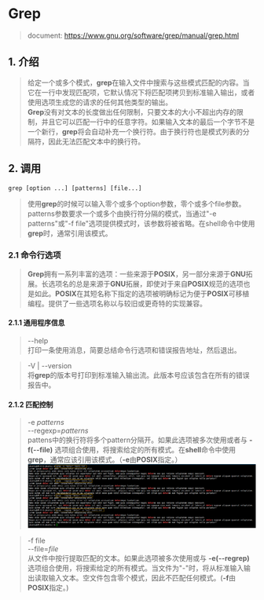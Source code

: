 # Grep
> document: https://www.gnu.org/software/grep/manual/grep.html

## 1. 介绍
> 给定一个或多个模式，**grep**在输入文件中搜索与这些模式匹配的内容。当它在一行中发现匹配项，它默认情况下将匹配项拷贝到标准输入输出，或者使用选项生成您的请求的任何其他类型的输出。  
> **Grep**没有对文本的长度做出任何限制，只要文本的大小不超出内存的限制，并且它可以匹配一行中的任意字符。如果输入文本的最后一个字节不是一个新行，**grep**将会自动补充一个换行符。由于换行符也是模式列表的分隔符，因此无法匹配文本中的换行符。

## 2. 调用
``` shell
grep [option ...] [patterns] [file...]
```
> 使用**grep**的时候可以输入零个或多个option参数，零个或多个file参数。patterns参数要求一个或多个由换行符分隔的模式，当通过"-e patterns"或"-f file"选项提供模式时，该参数将被省略。在shell命令中使用**grep**时，通常引用该模式。

### 2.1 命令行选项
> **Grep**拥有一系列丰富的选项：一些来源于**POSIX**，另一部分来源于**GNU**拓展。长选项名的总是来源于**GNU**拓展，即使对于来自**POSIX**规范的选项也是如此。**POSIX**在其短名称下指定的选项被明确标记为便于**POSIX**可移植编程。提供了一些选项名称以与较旧或更奇特的实现兼容。  
  
#### 2.1.1 通用程序信息
> --help  
> 打印一条使用消息，简要总结命令行选项和错误报告地址，然后退出。

> -V | --version  
> 将**grep**的版本号打印到标准输入输出流。此版本号应该包含在所有的错误报告中。

#### 2.1.2 匹配控制
> -e *patterns*  
> --regexp=*patterns*  
> pattens中的换行符将多个pattern分隔开。如果此选项被多次使用或者与 **-f(--file)** 选项组合使用，将搜索给定的所有模式。在**shell**命令中使用**grep**，通常应该引用该模式。（**-e**由**POSIX**指定。）
![alt 匹配控制-e参数](https://github.com/hulingyue/notes/blob/main/Linux/img/%E5%B8%B8%E7%94%A8%E5%91%BD%E4%BB%A4/01%20grep/grep_e.png)

> -f file  
> --file=*file*  
> 从文件中按行提取匹配的文本。如果此选项被多次使用或与 **-e(--regrep)** 选项组合使用，将搜索给定的所有模式。当文件为"-"时，将从标准输入输出读取输入文本。空文件包含零个模式，因此不匹配任何模式。(**-f**由**POSIX**指定。)